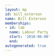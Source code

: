 ```yaml
---
layout: mp
id: bill_esterson
name: Bill Esterson
memberships:
- id: lab
  name: Labour Party
  start: '2010-06-08'
  end: 
autogenerated: true
---
```

